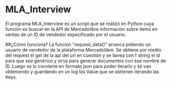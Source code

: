# MLA_Interview

El programa MLA_Interview es un script que se realizó en Python cuya función es buscar en la API de Mercadolibre información sobre items en ventas
de un ID de vendedor especificado por el usuario.

##¿Cómo funciona?
La función "request_data()" arranca pidiendo un usuario de vendedor de la plataforma Mercadolibre.
Se obtiene por medio del request el get de la api del url en cuestión y se llavea con f string el id para que sea genérico
y sirva para generar documentos con ese nombre de ID.
Luego se lo convierte en formato json para poder iterarlo y se van obteniendo y guardando en un log los Value que se obtienen iterando las Keys.
